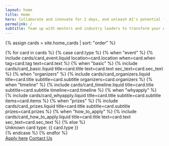 ```yaml
---
layout: home
title: Home
hero: Collaborate and innovate for 2 days, and unleash AI's potential for education!
permalink: /
subtitle: Team up with mentors and industry leaders to transform your AI-powered vision for education into reality.
---
```


{% assign cards = site.home_cards | sort: "order" %}

<section class="card-grid">
  {% for card in cards %}
    {% case card.type %}
      {% when "event" %}
        {% include cards/card_event.liquid
          location=card.location
          when=card.when
          tag=card.tag
          text=card.text %}
      {% when "basic" %}
        {% include cards/card_basic.liquid
          title=card.title
          text=card.text
          sec_text=card.sec_text %}
      {% when "organizers" %}
        {% include cards/card_organizers.liquid
          title=card.title
          subtitle=card.subtitle
          organizers=card.organizers %}
      {% when "timeline" %}
        {% include cards/card_timeline.liquid
          title=card.title
          subtitle=card.subtitle
          timeline=card.timeline %}
      {% when "whyapply" %}
        {% include cards/card_whyapply.liquid
            title=card.title
            subtitle=card.subtitle
            items=card.items %}
      {% when "prizes" %}
        {% include cards/card_prizes.liquid
            title=card.title
            subtitle=card.subtitle
            prizes=card.prizes %}
      {% when "how_to_apply" %}
        {% include cards/card_how_to_apply.liquid
            title=card.title
            text=card.text
            sec_text=card.sec_text %}
      {% else %}
        <div class="card">Unknown card type: {{ card.type }}</div>
    {% endcase %}
  {% endfor %}
  <div class="page-buttons">
    <a href="https://forms.gle/3fAafWCyVxya5jf6A" class="btn primary">Apply&nbsp;here</a>
    <a href="https://forms.gle/hJ5BtdgpaFLxFvap6" class="btn secondary">Contact Us</a>
  </div>
</section>